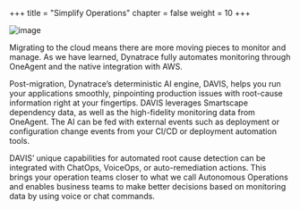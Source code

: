 +++
title = "Simplify Operations"
chapter = false
weight = 10
+++

![image](/images/emma.png)

Migrating to the cloud means there are more moving pieces to monitor and manage. As we have learned, Dynatrace fully automates monitoring through OneAgent and the native integration with AWS.

Post-migration, Dynatrace’s deterministic AI engine, DAVIS, helps you run your applications smoothly, pinpointing production issues with root-cause information right at your fingertips. DAVIS leverages Smartscape dependency data, as well as the high-fidelity monitoring data from OneAgent. The AI can be fed with external events such as deployment or configuration change events from your CI/CD or deployment automation tools.

DAVIS’ unique capabilities for automated root cause detection can be integrated with ChatOps, VoiceOps, or auto-remediation actions. This brings your operation teams closer to what we call Autonomous Operations and enables business teams to make better decisions based on monitoring data by using voice or chat commands.
